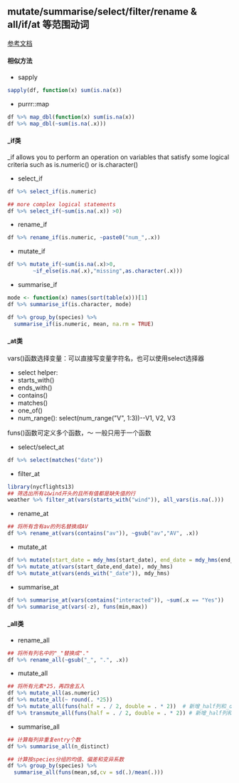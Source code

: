 ## mutate/summarise/select/filter/rename & all/if/at 等范围动词

[参考文档](http://www.rebeccabarter.com/blog/2019-01-23_scoped-verbs/)

#### 相似方法
- sapply
```r
sapply(df, function(x) sum(is.na(x))
```
- purrr::map
```r
df %>% map_dbl(function(x) sum(is.na(x))
df %>% map_dbl(~sum(is.na(.x)))
```

#### _if类

_if allows you to perform an operation on variables that satisfy some logical criteria such as is.numeric() or is.character()

- select_if
```r
df %>% select_if(is.numeric)

## more complex logical statements
df %>% select_if(~sum(is.na(.x)) >0)
```

- rename_if
```r
df %>% rename_if(is.numeric, ~paste0("num_",.x))
```

- mutate_if
```r
df %>% mutate_if(~sum(is.na(.x)>0, 
        ~if_else(is.na(.x),"missing",as.character(.x)))
```

- summarise_if
```r
mode <- function(x) names(sort(table(x)))[1]
df %>% summarise_if(is.character, mode)

df %>% group_by(species) %>%
  summarise_if(is.numeric, mean, na.rm = TRUE)
```

#### _at类

vars()函数选择变量：可以直接写变量字符名，也可以使用select选择器
- select helper:
 - starts_with()
 - ends_with()
 - contains()
 - matches()
 - one_of()
 - num_range(): select(num_range("V", 1:3))--V1, V2, V3
 
funs()函数可定义多个函数，～ 一般只用于一个函数

- select/select_at
```r
df %>% select(matches("date"))
```

- filter_at
```r
library(nycflights13)
## 筛选出所有以wind开头的且所有值都是缺失值的行
weather %>% filter_at(vars(starts_with("wind")), all_vars(is.na(.)))
```

- rename_at
```r
## 将所有含有av的列名替换成AV
df %>% rename_at(vars(contains("av")), ~gsub("av","AV", .x))
```

- mutate_at
```r
df %>% mutate(start_date = mdy_hms(start_date), end_date = mdy_hms(end_date))
df %>% mutate_at(vars(start_date,end_date), mdy_hms)
df %>% mutate_at(vars(ends_with("_date")), mdy_hms)
```

- summarise_at
```r
df %>% summarise_at(vars(contains("interacted")), ~sum(.x == "Yes"))
df %>% summarise_at(vars(-z), funs(min,max))
```

#### _all类

- rename_all
```r
## 将所有列名中的"_"替换成"."
df %>% rename_all(~gsub("_", ".", .x))
```

- mutate_all
```r
## 将所有元素*25，再四舍五入
df %>% mutate_all(as.numeric)
df %>% mutate_all(~ round(. *25))
df %>% mutate_all(funs(half = . / 2, double = . * 2))  # 新增_half列和_double列
df %>% transmute_all(funs(half = . / 2, double = . * 2)) # 新增_half列和_double列,且去除原先列

```

- summarise_all
```r
## 计算每列非重复entry个数
df %>% summarise_all(n_distinct)

## 计算按species分组的均值、偏差和变异系数
df %>% group_by(species) %>%
  summarise_all(funs(mean,sd,cv = sd(.)/mean(.)))
```

